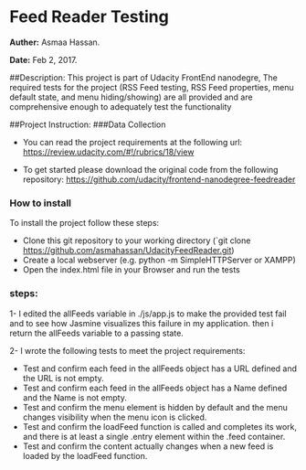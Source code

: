# Feed Reader Testing

**Auther:** Asmaa Hassan.

**Date:** Feb 2, 2017.

##Description:
This project is part of Udacity FrontEnd nanodegre, The required tests for the project (RSS Feed testing, RSS Feed properties, menu default state, and menu hiding/showing) are all provided and are comprehensive enough to adequately test the functionality


##Project Instruction:
###Data Collection
- You can read the project requirements at the following url:
https://review.udacity.com/#!/rubrics/18/view

- To get started please download the original code from the following repository:
https://github.com/udacity/frontend-nanodegree-feedreader


### How to install
To install the project follow these steps:

- Clone this git repository to your working directory (`git clone https://github.com/asmahassan/UdacityFeedReader.git)
- Create a local webserver (e.g. python -m SimpleHTTPServer or XAMPP)
- Open the index.html file in your Browser and run the tests


### steps:
1- I edited the allFeeds variable in ./js/app.js to make the provided test fail and to see how Jasmine visualizes this failure in my application. then i return the allFeeds variable to a passing state.

2- I wrote the following tests to meet the project requirements:
- Test and confirm each feed in the allFeeds object has a URL defined and the URL is not empty.
- Test and confirm each feed in the allFeeds object has a Name defined and the Name is not empty.
- Test and confirm the menu element is hidden by default and the menu changes visibility when the menu icon is clicked.
- Test and confirm the loadFeed function is called and completes its work, and there is at least a single .entry element within the .feed container.
- Test and confirm the content actually changes when a new feed is loaded by the loadFeed function.